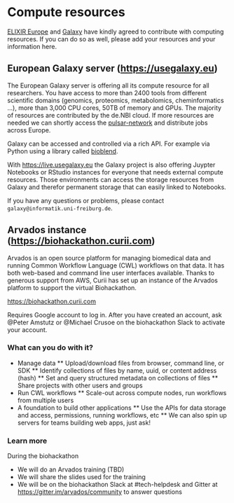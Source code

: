 # Compute resources

[ELIXIR Europe](https://elixir-europe.org/) and [Galaxy](https://galaxyproject.org/) have kindly agreed to contribute with computing resources. If you can do so as well, please add your resources and your information here.

## European Galaxy server (https://usegalaxy.eu)

The European Galaxy server is offering all its compute resource for all researchers. You have access to more than 2400 tools from different scientific domains (genomics, proteomics, metabolomics, cheminformatics ...), more than 3,000 CPU cores, 50TB of memory and GPUs. The majority of resources are contributed by the de.NBI cloud. If more resources are needed we can shortly access the [pulsar-network](https://pulsar-network.readthedocs.io) and distribute jobs across Europe.

Galaxy can be accessed and controlled via a rich API. For example via Python using a library called [bioblend](https://bioblend.readthedocs.io/en/latest/).

With https://live.usegalaxy.eu the Galaxy project is also offering Juypter Notebooks or RStudio instances for everyone that needs external compute resources. Those environments can access the storage resources from Galaxy and therefor permanent storage that can easily linked to Notebooks.

If you have any questions or problems, please contact `galaxy@informatik.uni-freiburg.de`.

## Arvados instance (https://biohackathon.curii.com)

Arvados is an open source platform for managing biomedical data and
running Common Workflow Language (CWL) workflows on that data.  It has
both web-based and command line user interfaces available.  Thanks to
generous support from AWS, Curii has set up an instance of the Arvados
platform to support the virtual Biohackathon.

https://biohackathon.curii.com

Requires Google account to log in.  After you have created an account,
ask @Peter Amstutz or @Michael Crusoe on the biohackathon Slack to activate
your account.

### What can you do with it?

* Manage data
** Upload/download files from browser, command line, or SDK
** Identify collections of files by name, uuid, or content address (hash)
** Set and query structured metadata on collections of files
** Share projects with other users and groups
* Run CWL workflows
** Scale-out across compute nodes, run workflows from multiple users
* A foundation to build other applications
** Use the APIs for data storage and access, permissions, running workflows, etc
** We can also spin up servers for teams building web apps, just ask!

### Learn more

During the biohackathon

* We will do an Arvados training (TBD)
* We will share the slides used for the training
* We will be on the biohackathon Slack at #tech-helpdesk and Gitter at
  https://gitter.im/arvados/community to answer questions

